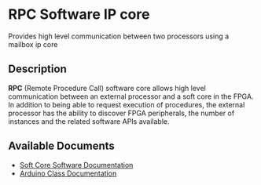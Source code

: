 # **RPC** Software IP core

Provides high level communication between two processors using a mailbox ip core

## Description

**RPC** (Remote Procedure Call) software core allows high level communication between an external processor and a soft core in the FPGA. In addition to being able to request execution of procedures, the external processor has the ability to discover FPGA peripherals, the number of instances and the related software APIs available.

## Available Documents
* [Soft Core Software Documentation](RPC_sw.md)
* [Arduino Class Documentation](RPC_ino.md)